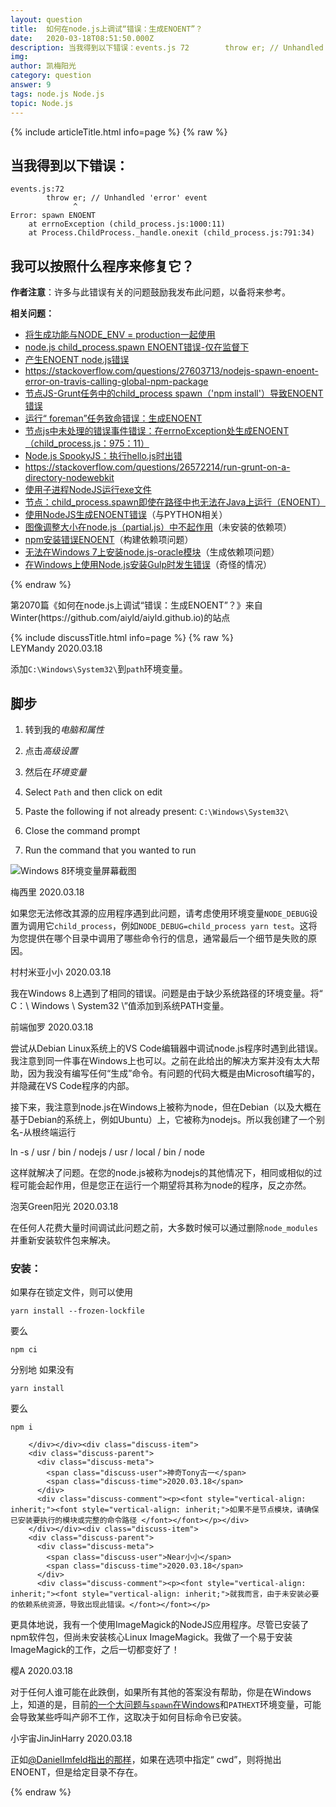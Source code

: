 ```yaml
---
layout: question
title:  如何在node.js上调试“错误：生成ENOENT”？
date:   2020-03-18T08:51:50.000Z
description: 当我得到以下错误：events.js 72        throw er; // Unhandled 'error' event        ...
img: 
author: 凯梅阳光
category: question
answer: 9
tags: node.js Node.js
topic: Node.js
---
```

<div class="article-root">
  <div class="article">
    {% include articleTitle.html info=page %}
    {% raw %}
    <div class="article-content"><h2><font style="vertical-align: inherit;"><font style="vertical-align: inherit;">当我得到以下错误：</font></font></h2>

<pre><code>events.js:72<font></font>
        throw er; // Unhandled 'error' event<font></font>
              ^<font></font>
Error: spawn ENOENT<font></font>
    at errnoException (child_process.js:1000:11)<font></font>
    at Process.ChildProcess._handle.onexit (child_process.js:791:34)<font></font>
</code></pre>

<h2><font style="vertical-align: inherit;"><font style="vertical-align: inherit;">我可以按照什么程序来修复它？</font></font></h2>

<p><strong><font style="vertical-align: inherit;"><font style="vertical-align: inherit;">作者注意</font></font></strong><font style="vertical-align: inherit;"><font style="vertical-align: inherit;">：许多与此错误有关的问题鼓励我发布此问题，以备将来参考。</font></font></p>

<p><strong><font style="vertical-align: inherit;"><font style="vertical-align: inherit;">相关问题：</font></font></strong></p>

<ul>
<li><a href="https://stackoverflow.com/questions/20825157/using-spawn-function-with-node-env-production"><font style="vertical-align: inherit;"><font style="vertical-align: inherit;">将生成功能与NODE_ENV = production一起使用</font></font></a></li>
<li><a href="https://stackoverflow.com/questions/24496015/node-js-child-process-spawn-enoent-error-only-under-supervisord"><font style="vertical-align: inherit;"><font style="vertical-align: inherit;">node.js child_process.spawn ENOENT错误-仅在监督下</font></font></a></li>
<li><a href="https://stackoverflow.com/questions/25090140/spawn-enoent-node-js-error"><font style="vertical-align: inherit;"><font style="vertical-align: inherit;">产生ENOENT node.js错误</font></font></a></li>
<li><a href="https://stackoverflow.com/questions/27603713/nodejs-spawn-enoent-error-on-travis-calling-global-npm-package"><font style="vertical-align: inherit;"><font style="vertical-align: inherit;">https://stackoverflow.com/questions/27603713/nodejs-spawn-enoent-error-on-travis-calling-global-npm-package</font></font></a></li>
<li><a href="https://stackoverflow.com/questions/20156067/node-js-child-process-spawnnpm-install-in-grunt-task-results-in-enoent-err"><font style="vertical-align: inherit;"><font style="vertical-align: inherit;">节点JS-Grunt任务中的child_process spawn（'npm install'）导致ENOENT错误</font></font></a></li>
<li><a href="https://stackoverflow.com/questions/24366113/running-foreman-task-fatal-error-spawn-enoent/27689089#27689089"><font style="vertical-align: inherit;"><font style="vertical-align: inherit;">运行“ foreman”任务致命错误：生成ENOENT</font></font></a></li>
<li><a href="https://stackoverflow.com/questions/26624302/unhandled-error-event-in-node-js-error-spawn-enoent-at-errnoexception-child-pr/27689141#27689141"><font style="vertical-align: inherit;"><font style="vertical-align: inherit;">节点js中未处理的错误事件错误：在errnoException处生成ENOENT（child_process.js：975：11）</font></font></a></li>
<li><a href="https://stackoverflow.com/questions/21379677/node-js-spookyjs-error-executing-hello-js"><font style="vertical-align: inherit;"><font style="vertical-align: inherit;">Node.js SpookyJS：执行hello.js时出错</font></font></a></li>
<li><a href="https://stackoverflow.com/questions/26572214/run-grunt-on-a-directory-nodewebkit"><font style="vertical-align: inherit;"><font style="vertical-align: inherit;">https://stackoverflow.com/questions/26572214/run-grunt-on-a-directory-nodewebkit</font></font></a></li>
<li><a href="https://stackoverflow.com/questions/23764429/run-exe-file-with-child-process-nodejs"><font style="vertical-align: inherit;"><font style="vertical-align: inherit;">使用子进程NodeJS运行exe文件</font></font></a></li>
<li><a href="https://stackoverflow.com/questions/24717446/node-child-process-spawn-not-working-on-java-even-though-its-in-the-path-enoe"><font style="vertical-align: inherit;"><font style="vertical-align: inherit;">节点：child_process.spawn即使在路径中也无法在Java上运行（ENOENT）</font></font></a></li>
<li><a href="https://stackoverflow.com/questions/26232590/spawn-enoent-error-with-nodejs"><font style="vertical-align: inherit;"><font style="vertical-align: inherit;">使用NodeJS生成ENOENT错误</font></font></a><font style="vertical-align: inherit;"><font style="vertical-align: inherit;">（与PYTHON相关）</font></font></li>
<li><a href="https://stackoverflow.com/questions/21346717/image-resizing-is-not-working-in-node-js-partial-js"><font style="vertical-align: inherit;"><font style="vertical-align: inherit;">图像调整大小在node.js（partial.js）中不起作用</font></font></a><font style="vertical-align: inherit;"><font style="vertical-align: inherit;">（未安装的依赖项）</font></font></li>
<li><a href="https://stackoverflow.com/questions/25924494/npm-install-error-enoent"><font style="vertical-align: inherit;"><font style="vertical-align: inherit;">npm安装错误ENOENT</font></font></a><font style="vertical-align: inherit;"><font style="vertical-align: inherit;">（构建依赖项问题）</font></font></li>
<li><a href="https://stackoverflow.com/questions/27393631/cannot-install-node-js-oracle-module-on-windows-7"><font style="vertical-align: inherit;"><font style="vertical-align: inherit;">无法在Windows 7上安装node.js-oracle模块</font></font></a><font style="vertical-align: inherit;"><font style="vertical-align: inherit;">（生成依赖项问题）</font></font></li>
<li><a href="https://stackoverflow.com/questions/26699999/error-installing-gulp-using-nodejs-on-windows"><font style="vertical-align: inherit;"><font style="vertical-align: inherit;">在Windows上使用Node.js安装Gulp时发生错误</font></font></a><font style="vertical-align: inherit;"><font style="vertical-align: inherit;">（奇怪的情况）</font></font></li>
</ul></div>
    {% endraw %}
  </div>
  <p class="winter_mark">第2070篇《如何在node.js上调试“错误：生成ENOENT”？》来自Winter(https://github.com/aiyld/aiyld.github.io)的站点</p>
  <div class="discuss-wrapper">
    {% include discussTitle.html info=page %}
    {% raw %}
    <div class="discuss-list">
    <div class="discuss-item">
        <div class="discuss-parent">
          <div class="discuss-meta">
            <span class="discuss-user">LEYMandy</span>
            <span class="discuss-time">2020.03.18</span>
          </div>
          <div class="discuss-comment"><p><font style="vertical-align: inherit;"><font style="vertical-align: inherit;">添加</font></font><code>C:\Windows\System32\</code><font style="vertical-align: inherit;"><font style="vertical-align: inherit;">到</font></font><code>path</code><font style="vertical-align: inherit;"><font style="vertical-align: inherit;">环境变量。</font></font></p>

<h2><font style="vertical-align: inherit;"><font style="vertical-align: inherit;">脚步</font></font></h2>

<ol>
<li><p><font style="vertical-align: inherit;"><font style="vertical-align: inherit;">转到我的</font></font><em><font style="vertical-align: inherit;"><font style="vertical-align: inherit;">电脑和属性</font></font></em></p></li>
<li><p><font style="vertical-align: inherit;"><font style="vertical-align: inherit;">点击</font></font><em><font style="vertical-align: inherit;"><font style="vertical-align: inherit;">高级设置</font></font></em></p></li>
<li><p><font style="vertical-align: inherit;"><font style="vertical-align: inherit;">然后在</font></font><em><font style="vertical-align: inherit;"><font style="vertical-align: inherit;">环境变量</font></font></em></p></li>
<li><p>Select <code>Path</code> and then click on edit </p></li>
<li><p>Paste the following if not already present: <code>C:\Windows\System32\</code></p></li>
<li><p>Close the command prompt </p></li>
<li><p>Run the command that you wanted to run </p></li>
</ol>

<p><img src="https://i.stack.imgur.com/XCTAf.png" alt="Windows 8环境变量屏幕截图"></p></div>
        </div></div><div class="discuss-item">
        <div class="discuss-parent">
          <div class="discuss-meta">
            <span class="discuss-user">梅西里</span>
            <span class="discuss-time">2020.03.18</span>
          </div>
          <div class="discuss-comment"><p><font style="vertical-align: inherit;"><font style="vertical-align: inherit;">如果您无法修改其源的应用程序遇到此问题，请考虑使用环境变量</font></font><code>NODE_DEBUG</code><font style="vertical-align: inherit;"><font style="vertical-align: inherit;">设置为</font><font style="vertical-align: inherit;">调用它</font></font><code>child_process</code><font style="vertical-align: inherit;"><font style="vertical-align: inherit;">，例如</font></font><code>NODE_DEBUG=child_process yarn test</code><font style="vertical-align: inherit;"><font style="vertical-align: inherit;">。</font><font style="vertical-align: inherit;">这将为您提供在哪个目录中调用了哪些命令行的信息，通常最后一个细节是失败的原因。</font></font></p></div>
        </div></div><div class="discuss-item">
        <div class="discuss-parent">
          <div class="discuss-meta">
            <span class="discuss-user">村村米亚小小</span>
            <span class="discuss-time">2020.03.18</span>
          </div>
          <div class="discuss-comment"><p><font style="vertical-align: inherit;"><font style="vertical-align: inherit;">我在Windows 8上遇到了相同的错误。问题是由于缺少系统路径的环境变量。</font><font style="vertical-align: inherit;">将“ C：\ Windows \ System32 \”值添加到系统PATH变量。</font></font></p></div>
        </div></div><div class="discuss-item">
        <div class="discuss-parent">
          <div class="discuss-meta">
            <span class="discuss-user">前端伽罗</span>
            <span class="discuss-time">2020.03.18</span>
          </div>
          <div class="discuss-comment"><p><font style="vertical-align: inherit;"><font style="vertical-align: inherit;">尝试从Debian Linux系统上的VS Code编辑器中调试node.js程序时遇到此错误。</font><font style="vertical-align: inherit;">我注意到同一件事在Windows上也可以。</font><font style="vertical-align: inherit;">之前在此给出的解决方案并没有太大帮助，因为我没有编写任何“生成”命令。</font><font style="vertical-align: inherit;">有问题的代码大概是由Microsoft编写的，并隐藏在VS Code程序的内部。</font></font></p>

<p><font style="vertical-align: inherit;"><font style="vertical-align: inherit;">接下来，我注意到node.js在Windows上被称为node，但在Debian（以及大概在基于Debian的系统上，例如Ubuntu）上，它被称为nodejs。</font><font style="vertical-align: inherit;">所以我创建了一个别名-从根终端运行</font></font></p>

<p><font style="vertical-align: inherit;"><font style="vertical-align: inherit;">ln -s / usr / bin / nodejs / usr / local / bin / node</font></font></p>

<p><font style="vertical-align: inherit;"><font style="vertical-align: inherit;">这样就解决了问题。</font><font style="vertical-align: inherit;">在您的node.js被称为nodejs的其他情况下，相同或相似的过程可能会起作用，但是您正在运行一个期望将其称为node的程序，反之亦然。</font></font></p></div>
        </div></div><div class="discuss-item">
        <div class="discuss-parent">
          <div class="discuss-meta">
            <span class="discuss-user">泡芙Green阳光</span>
            <span class="discuss-time">2020.03.18</span>
          </div>
          <div class="discuss-comment"><p><font style="vertical-align: inherit;"><font style="vertical-align: inherit;">在任何人花费大量时间调试此问题之前，大多数时候可以通过删除</font></font><code>node_modules</code><font style="vertical-align: inherit;"><font style="vertical-align: inherit;">并重新安装软件包</font><font style="vertical-align: inherit;">来解决</font><font style="vertical-align: inherit;">。</font></font></p>

<h3><font style="vertical-align: inherit;"><font style="vertical-align: inherit;">安装：</font></font></h3>

<p><font style="vertical-align: inherit;"><font style="vertical-align: inherit;">如果存在锁定文件，则可以使用</font></font></p>

<pre><code>yarn install --frozen-lockfile
</code></pre>

<p><font style="vertical-align: inherit;"><font style="vertical-align: inherit;">要么</font></font></p>

<pre><code>npm ci
</code></pre>

<p><font style="vertical-align: inherit;"><font style="vertical-align: inherit;">分别地 </font><font style="vertical-align: inherit;">如果没有</font></font></p>

<pre><code>yarn install
</code></pre>

<p><font style="vertical-align: inherit;"><font style="vertical-align: inherit;">要么</font></font></p>

<pre><code>npm i
</code></pre></div>
        </div></div><div class="discuss-item">
        <div class="discuss-parent">
          <div class="discuss-meta">
            <span class="discuss-user">神奇Tony古一</span>
            <span class="discuss-time">2020.03.18</span>
          </div>
          <div class="discuss-comment"><p><font style="vertical-align: inherit;"><font style="vertical-align: inherit;">如果不是节点模块，请确保已安装要执行的模块或完整的命令路径 </font></font></p></div>
        </div></div><div class="discuss-item">
        <div class="discuss-parent">
          <div class="discuss-meta">
            <span class="discuss-user">Near小小</span>
            <span class="discuss-time">2020.03.18</span>
          </div>
          <div class="discuss-comment"><p><font style="vertical-align: inherit;"><font style="vertical-align: inherit;">就我而言，由于未安装必要的依赖系统资源，导致出现此错误。</font></font></p>

<p><font style="vertical-align: inherit;"><font style="vertical-align: inherit;">更具体地说，我有一个使用ImageMagick的NodeJS应用程序。</font><font style="vertical-align: inherit;">尽管已安装了npm软件包，但尚未安装核心Linux ImageMagick。</font><font style="vertical-align: inherit;">我做了一个易于安装ImageMagick的工作，之后一切都变好了！</font></font></p></div>
        </div></div><div class="discuss-item">
        <div class="discuss-parent">
          <div class="discuss-meta">
            <span class="discuss-user">樱A</span>
            <span class="discuss-time">2020.03.18</span>
          </div>
          <div class="discuss-comment"><p><font style="vertical-align: inherit;"><font style="vertical-align: inherit;">对于任何人谁可能在此跌倒，如果所有其他的答案没有帮助，你是在Windows上，知道的是，目前</font></font><a href="https://github.com/joyent/node/issues/2318"><font style="vertical-align: inherit;"><font style="vertical-align: inherit;">的一个大问题与</font></font><code>spawn</code><font style="vertical-align: inherit;"><font style="vertical-align: inherit;">在Windows</font></font></a><font style="vertical-align: inherit;"><font style="vertical-align: inherit;">和</font></font><code>PATHEXT</code><font style="vertical-align: inherit;"><font style="vertical-align: inherit;">环境变量，可能会导致某些呼叫产卵不工作，这取决于如何目标命令已安装。</font></font></p></div>
        </div></div><div class="discuss-item">
        <div class="discuss-parent">
          <div class="discuss-meta">
            <span class="discuss-user">小宇宙JinJinHarry</span>
            <span class="discuss-time">2020.03.18</span>
          </div>
          <div class="discuss-comment"><p><font style="vertical-align: inherit;"><font style="vertical-align: inherit;">正如</font></font><a href="https://stackoverflow.com/questions/27688804/how-do-i-debug-error-spawn-enoent-on-node-js#comment55397048_27688805"><font style="vertical-align: inherit;"><font style="vertical-align: inherit;">@DanielImfeld指出的那样</font></font></a><font style="vertical-align: inherit;"><font style="vertical-align: inherit;">，如果在选项中指定“ cwd”，则将抛出ENOENT，但是给定目录不存在。</font></font></p></div>
        </div></div>
    </div>
    {% endraw %}
  </div>
<div>
